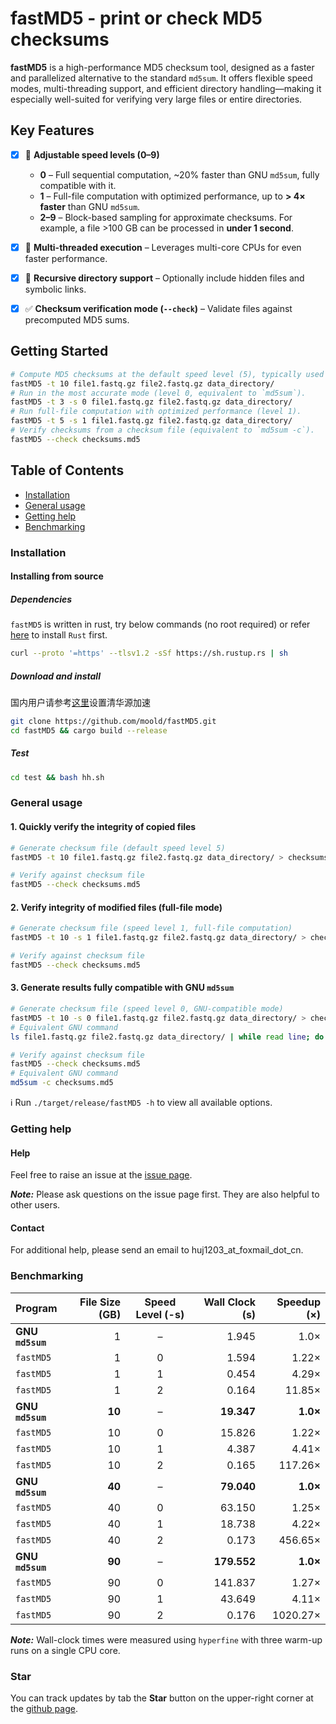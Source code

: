 # fastMD5 - print or check MD5 checksums

**fastMD5** is a high-performance MD5 checksum tool, designed as a faster and parallelized alternative to the standard `md5sum`. It offers flexible speed modes, multi-threading support, and efficient directory handling—making it especially well-suited for verifying very large files or entire directories.

## Key Features

- [x] 🚀 **Adjustable speed levels (0–9)**
  * **0** – Full sequential computation, \~20% faster than GNU `md5sum`, fully compatible with it.
  * **1** – Full-file computation with optimized performance, up to **> 4× faster** than GNU `md5sum`.
  * **2–9** – Block-based sampling for approximate checksums. For example, a file >100 GB can be processed in **under 1 second**.
- [x] 🧵 **Multi-threaded execution** – Leverages multi-core CPUs for even faster performance.
- [x] 📂 **Recursive directory support** – Optionally include hidden files and symbolic links.
- [x] ✅ **Checksum verification mode (`--check`)** – Validate files against precomputed MD5 sums.


## Getting Started

```bash
# Compute MD5 checksums at the default speed level (5), typically used to verify file integrity after copying.
fastMD5 -t 10 file1.fastq.gz file2.fastq.gz data_directory/
# Run in the most accurate mode (level 0, equivalent to `md5sum`).
fastMD5 -t 3 -s 0 file1.fastq.gz file2.fastq.gz data_directory/
# Run full-file computation with optimized performance (level 1).
fastMD5 -t 5 -s 1 file1.fastq.gz file2.fastq.gz data_directory/
# Verify checksums from a checksum file (equivalent to `md5sum -c`).
fastMD5 --check checksums.md5
```

## Table of Contents

- [Installation](#install)
- [General usage](#usage)
- [Getting help](#help)
- [Benchmarking](#benchmark)

### <a name="install"></a>Installation
<!-- 
#### Installing from bioconda
```sh
conda install nextpolish2
``` -->
#### Installing from source
##### Dependencies

`fastMD5` is written in rust, try below commands (no root required) or refer [here](https://www.rust-lang.org/tools/install) to install `Rust` first.
```sh
curl --proto '=https' --tlsv1.2 -sSf https://sh.rustup.rs | sh
```

##### Download and install
国内用户请参考[这里](https://mirrors.tuna.tsinghua.edu.cn/help/crates.io-index/)设置清华源加速
```sh
git clone https://github.com/moold/fastMD5.git
cd fastMD5 && cargo build --release
```

##### Test

```sh
cd test && bash hh.sh
```

### <a name="usage"></a>General usage
#### 1. Quickly verify the integrity of copied files
```bash
# Generate checksum file (default speed level 5)
fastMD5 -t 10 file1.fastq.gz file2.fastq.gz data_directory/ > checksums.md5  

# Verify against checksum file
fastMD5 --check checksums.md5
```

#### 2. Verify integrity of modified files (full-file mode)
```bash
# Generate checksum file (speed level 1, full-file computation)
fastMD5 -t 10 -s 1 file1.fastq.gz file2.fastq.gz data_directory/ > checksums.md5  

# Verify against checksum file
fastMD5 --check checksums.md5
```

#### 3. Generate results fully compatible with GNU `md5sum`
```bash
# Generate checksum file (speed level 0, GNU-compatible mode)
fastMD5 -t 10 -s 0 file1.fastq.gz file2.fastq.gz data_directory/ > checksums.md5  
# Equivalent GNU command
ls file1.fastq.gz file2.fastq.gz data_directory/ | while read line; do md5sum $line >> checksums.md5; done  

# Verify against checksum file
fastMD5 --check checksums.md5  
# Equivalent GNU command
md5sum -c checksums.md5
```
ℹ️ Run `./target/release/fastMD5 -h` to view all available options.

### <a name="help"></a>Getting help
#### Help

   Feel free to raise an issue at the [issue page](https://github.com/moold/fastMD5/issues/new).

   ***Note:*** Please ask questions on the issue page first. They are also helpful to other users.
#### Contact
   
   For additional help, please send an email to huj1203\_at\_foxmail\_dot\_cn.

<!-- ### <a name="cite"></a>Citation -->

### <a name="benchmark"></a>Benchmarking

| Program     | File Size (GB) | Speed Level (-s) | Wall Clock (s) | Speedup (×) |
|:------------|---------------:|:----------------:|---------------:|------------:|
| **GNU `md5sum`**| 1          | –                | 1.945          | 1.0×        |
| `fastMD5`   | 1              | 0                | 1.594          | 1.22×       |
| `fastMD5`   | 1              | 1                | 0.454          | 4.29×       |
| `fastMD5`   | 1              | 2                | 0.164          | 11.85×      |
| **GNU `md5sum`**| **10**     | –                | **19.347**     | **1.0×**    |
| `fastMD5`   | 10             | 0                | 15.826         | 1.22×       |
| `fastMD5`   | 10             | 1                | 4.387          | 4.41×       |
| `fastMD5`   | 10             | 2                | 0.165          | 117.26×     |
| **GNU `md5sum`**| **40**     | –                | **79.040**     | **1.0×**    |
| `fastMD5`   | 40             | 0                | 63.150         | 1.25×       |
| `fastMD5`   | 40             | 1                | 18.738         | 4.22×       |
| `fastMD5`   | 40             | 2                | 0.173          | 456.65×     |
| **GNU `md5sum`**| **90**     | –                | **179.552**    | **1.0×**    |
| `fastMD5`   | 90             | 0                | 141.837        | 1.27×       |
| `fastMD5`   | 90             | 1                | 43.649         | 4.11×       |
| `fastMD5`   | 90             | 2                | 0.176          | 1020.27×    |

***Note:*** Wall-clock times were measured using `hyperfine` with three warm-up runs on a single CPU core. 

### Star
You can track updates by tab the **Star** button on the upper-right corner at the [github page](https://github.com/moold/fastMD5).
